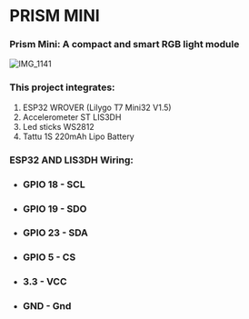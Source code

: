 # PRISM MINI
### Prism Mini: A compact and smart RGB light module

![IMG_1141](https://github.com/cassio-hsp/PrismMini/assets/38111232/7a4281e0-2bde-4bc0-8f71-62249ffe9de4)

### This project integrates:
1. ESP32 WROVER (Lilygo T7 Mini32 V1.5)
2. Accelerometer ST LIS3DH
3. Led sticks WS2812
4. Tattu 1S 220mAh Lipo Battery

### ESP32 AND LIS3DH Wiring:

- ### GPIO 18 - SCL
- ### GPIO 19 - SDO
- ### GPIO 23 - SDA
- ### GPIO 5 - CS
- ### 3.3 - VCC
- ### GND - Gnd







